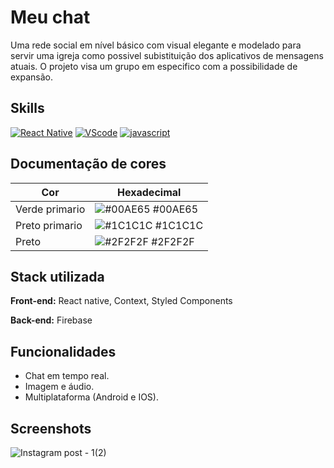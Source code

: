 
# Meu chat 

Uma rede social em nível básico com visual elegante e modelado para servir uma igreja como possivel subistituição dos aplicativos de mensagens atuais. O projeto visa um grupo em especifico com a possibilidade de expansão.


## Skills

[![React Native](https://img.shields.io/badge/react-native
)](https://img.shields.io/badge/react-native
)
[![VScode](https://img.shields.io/badge/vscode-blue)](https://img.shields.io/badge/vscode-blue)
[![javascript](https://img.shields.io/badge/javascript-blue?logo=javascript)](https://img.shields.io/badge/javascript-blue?logo=javascript)

## Documentação de cores

| Cor               | Hexadecimal                                                |
| ----------------- | ---------------------------------------------------------------- |
| Verde primario       | ![#00AE65](https://via.placeholder.com/10/00AE65?text=+) #00AE65 |
| Preto primario       | ![#1C1C1C](https://via.placeholder.com/10/1C1C1C?text=+) #1C1C1C |
| Preto       | ![#2F2F2F](https://via.placeholder.com/10/2F2F2F?text=+) #2F2F2F |


## Stack utilizada

**Front-end:** React native, Context, Styled Components

**Back-end:** Firebase


## Funcionalidades

- Chat em tempo real.
- Imagem e áudio.
- Multiplataforma (Android e IOS).


## Screenshots

![Instagram post - 1(2)](https://github.com/luczsz/MeuChatSocial/assets/99900073/f1d3375d-7c46-4d2c-afdd-25aeb3986be8)

